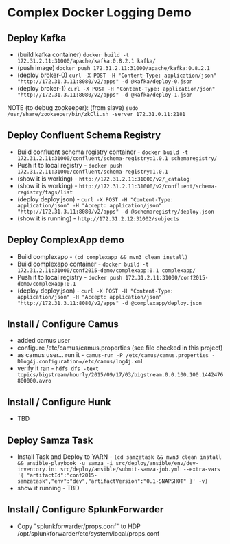 # Complex Docker Logging Demo

<!---  THIS SECTION DID NOT WORK - KAFKA-MESOS <-- FAIL
## Install kafka-mesos on master1
* https://github.com/mesos/kafka
* See `kafka-mesos.properties`
* Start scheduler (as root) - `/opt/kafka-mesos/kafka-mesos.sh scheduler &> /opt/kafka-mesos/kafka-mesos.log &`  `disown %1`
* Add two brokers - `/opt/kafka-mesos/kafka-mesos.sh broker add 0,1 --heap 256 --mem 512`
* Start them - `/opt/kafka-mesos/kafka-mesos.sh broker start 0,1`
* Show their status - `/opt/kafka-mesos/kafka-mesos.sh broker list`
* Show any topics - `/opt/kafka-mesos/kafka-mesos.sh topic list`

## Show kafka-mesos running
* (show kafka running as mesos module) `http://172.31.1.11:5050/#/frameworks`
* (show brokers running) `http://172.31.1.11:5050/#/frameworks/20150916-171306-184623020-5050-2379-0001`
* (how to kill framework) `curl -X POST "http://172.31.1.11:5050/master/shutdown" -d "frameworkId=20150916-171306-184623020-5050-2379-0001"`
-->

## Deploy Kafka
* (build kafka container) `docker build -t 172.31.2.11:31000/apache/kafka:0.8.2.1 kafka/`
* (push image) `docker push 172.31.2.11:31000/apache/kafka:0.8.2.1`
* (deploy broker-0) `curl -X POST -H "Content-Type: application/json" "http://172.31.3.11:8080/v2/apps" -d @kafka/deploy-0.json`
* (deploy broker-1) `curl -X POST -H "Content-Type: application/json" "http://172.31.3.11:8080/v2/apps" -d @kafka/deploy-1.json`

NOTE (to debug zookeeper): (from slave) `sudo /usr/share/zookeeper/bin/zkCli.sh -server 172.31.0.11:2181`

## Deploy Confluent Schema Registry

* Build confluent schema registry container - `docker build -t 172.31.2.11:31000/confluent/schema-registry:1.0.1 schemaregistry/`
* Push it to local registry - `docker push 172.31.2.11:31000/confluent/schema-registry:1.0.1`
* (show it is working) - `http://172.31.2.11:31000/v2/_catalog`
* (show it is working) - `http://172.31.2.11:31000/v2/confluent/schema-registry/tags/list`
* (deploy deploy.json) - `curl -X POST -H "Content-Type: application/json" -H "Accept: application/json" "http://172.31.3.11:8080/v2/apps" -d @schemaregistry/deploy.json`
* (show it is running) - `http://172.31.2.12:31002/subjects`

## Deploy ComplexApp demo
* Build complexapp - `(cd complexapp && mvn3 clean install)`
* Build complexapp container - `docker build -t 172.31.2.11:31000/conf2015-demo/complexapp:0.1 complexapp/`
* Push it to local registry - `docker push 172.31.2.11:31000/conf2015-demo/complexapp:0.1`
* (deploy deploy.json) - `curl -X POST -H "Content-Type: application/json" -H "Accept: application/json" "http://172.31.3.11:8080/v2/apps" -d @complexapp/deploy.json`

## Install / Configure Camus
* added camus user
* configure /etc/camus/camus.properties (see file checked in this project)
* as camus user... run it - `camus-run -P /etc/camus/camus.properties -Dlog4j.configuration=/etc/camus/log4j.xml`
* verify it ran - `hdfs dfs -text topics/bigstream/hourly/2015/09/17/03/bigstream.0.0.100.100.1442476800000.avro`

## Install / Configure Hunk
* TBD

## Deploy Samza Task
* Install Task and Deploy to YARN - `(cd samzatask && mvn3 clean install && ansible-playbook -u samza -i src/deploy/ansible/env/dev-inventory.ini src/deploy/ansible/submit-samza-job.yml --extra-vars '{ "artifactId":"conf2015-samzatask","env":"dev","artifactVersion":"0.1-SNAPSHOT" }' -v)`
* show it running - TBD

## Install / Configure SplunkForwarder
* Copy "splunkforwarder/props.conf" to HDP /opt/splunkforwarder/etc/system/local/props.conf

